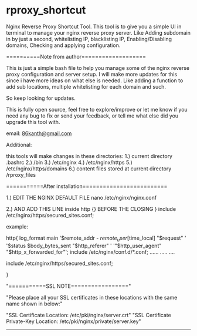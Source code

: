 # rproxy_shortcut
Nginx Reverse Proxy Shortcut Tool. This tool is to give you a simple UI in terminal to manage your nginx reverse proxy server. Like Adding subdomain in by just a second, whitelisting IP, blacklisting IP, Enabling/Disabling domains, Checking and applying configuration. 

==========Note from author===================

This is just a simple bash file to help you manage some of the nginx reverse proxy configuration and server setup.
I will make more updates for this since i have more ideas on what else is needed.
Like adding a function to add sub locations, multiple whitelisting for each domain and such.

So keep  looking for updates.

This is fully open source, feel free to explore/improve or let me know if you need any bug to fix or send your feedback,
or tell me what else did you upgrade this tool with.

email: 86kanth@gmail.com

Additional:

this tools will make changes in these directories:
1.) current directory .bashrc
2.) /bin
3.) /etc/nginx
4.) /etc/nginx/https
5.) /etc/nginx/https/domains
6.) content files stored at current directory /rproxy_files


===========After installation=========================


1.) EDIT THE NGINX DEFAULT FILE
    nano /etc/nginx/nginx.conf

2.) AND ADD THIS LINE inside http {} BEFORE THE CLOSING }
     include /etc/nginx/https/secured_sites.conf;

example:


http{
      log_format  main  '$remote_addr - $remote_user [$time_local] "$request" '
      '$status $body_bytes_sent "$http_referer" '
      '"$http_user_agent" "$http_x_forwarded_for"';
      include /etc/nginx/conf.d/*.conf;
  ......
  .....
  ....

  include /etc/nginx/https/secured_sites.conf;

}


 "===========SSL NOTE================="

 "Please place all your SSL certificates in these locations with the same name shown in below:"

 "SSL Certificate Location: /etc/pki/nginx/server.crt"
 "SSL Certificate Private-Key Location: /etc/pki/nginx/private/server.key"

 ----------------------------------
